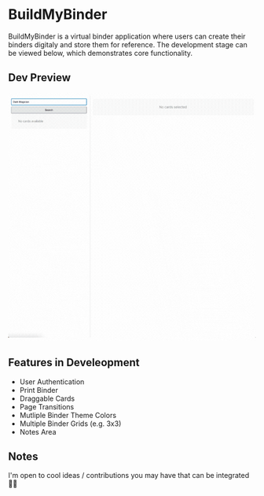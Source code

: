 # BuildMyBinder

BuildMyBinder is a virtual binder application where users can create their binders digitaly and store them for reference. The development stage can be viewed below, which demonstrates core functionality.

## Dev Preview

![Build My Binder Preview](https://github.com/fabio-miguel/build-my-binder/raw/main/public/build-my-binder-reel.gif)

## Features in Develeopment

- User Authentication
- Print Binder
- Draggable Cards
- Page Transitions
- Mutliple Binder Theme Colors
- Multiple Binder Grids (e.g. 3x3)
- Notes Area

## Notes

I'm open to cool ideas / contributions you may have that can be integrated 👍🏻

